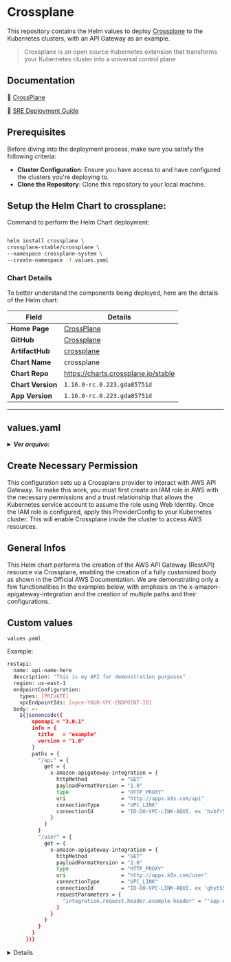 # Crossplane
This repository contains the Helm values to deploy [Crossplane](https://github.com/crossplane/crossplane) to the Kubernetes clusters, with an API Gateway as an example.

>Crossplane is an open source Kubernetes extension that transforms your Kubernetes cluster into a universal control plane

## Documentation

📖 [CrossPlane](https://docs.crossplane.io/latest/)

📖 [SRE Deployment Guide](./docs/sre-deployment-guide.md)

## Prerequisites
Before diving into the deployment process, make sure you satisfy the following criteria:

- **Cluster Configuration**: Ensure you have access to and have configured the clusters you're deploying to. 
- **Clone the Repository**: Clone this repository to your local machine.
  
## Setup the Helm Chart to crossplane:
Command to perform the Helm Chart deployment:

````bash

helm install crossplane \
crossplane-stable/crossplane \
--namespace crossplane-system \
--create-namespace -f values.yaml

````

### Chart Details
To better understand the components being deployed, here are the details of the Helm chart:

| Field             | Details                                                                                                    |
| ----------------- | ---------------------------------------------------------------------------------------------------------- |
| **Home Page**     | [CrossPlane](https://docs.crossplane.io/)                                          |
| **GitHub**        | [Crossplane](https://github.com/crossplane/crossplane)                      |
| **ArtifactHub**   | [crossplane](https://artifacthub.io/packages/helm/crossplane/crossplane) |
| **Chart Name**    | crossplane                                                                                         |
| **Chart Repo**    | https://charts.crossplane.io/stable                                                                      |
| **Chart Version** | `1.16.0-rc.0.223.gda85751d`                                                                                                   |
| **App Version**   | `1.16.0-rc.0.223.gda85751d`                                                                                                  |

---

## values.yaml


<details>
<summary><em><strong>Ver arquivo:</strong></em></summary>

**values.yaml**
```sh
provider:
  packages: 
    - xpkg.upbound.io/upbound/provider-aws-apigateway:v1.3.1
extraObjects:
  - apiVersion: aws.upbound.io/v1beta1
    kind: ProviderConfig
    metadata:
      name: aws-provider-apw
      namespace: crossplane-system 
    spec:
      credentials:
        source: WebIdentity
        webIdentity:
          roleARN: "arn:aws:iam::XXXXXXXXXXXXX:role/crossplane-apw-k8s"

```
</details>

## Create Necessary Permission

This configuration sets up a Crossplane provider to interact with AWS API Gateway. To make this work, you must first create an IAM role in AWS with the necessary permissions and a trust relationship that allows the Kubernetes service account to assume the role using Web Identity. Once the IAM role is configured, apply this ProviderConfig to your Kubernetes cluster. This will enable Crossplane inside the cluster to access AWS resources.

## General Infos

This Helm chart performs the creation of the AWS API Gateway (RestAPI) resource via Crossplane, enabling the creation of a fully customized body as shown in the Official AWS Documentation. We are demonstrating only a few functionalities in the examples below, with emphasis on the x-amazon-apigateway-integration and the creation of multiple paths and their configurations.


## Custom values
 ````values.yaml````

Example:
```sh
restapi:
  name: api-name-here
  description: "This is my API for demonstration purposes"
  region: us-east-1
  endpointConfiguration:
    types: [PRIVATE]
    vpcEndpointIds: [vpce-YOUR-VPC-ENDPOINT-ID]
  body: >-
    ${jsonencode({
        openapi = "3.0.1"
        info = {
          title   = "example"
          version = "1.0"
        }
        paths = {
          "/api" = {
            get = {
              x-amazon-apigateway-integration = {
                httpMethod           = "GET"
                payloadFormatVersion = "1.0"
                type                 = "HTTP_PROXY"
                uri                  = "http://apps.k8s.com/api"
                connectionType       = "VPC_LINK"
                connectionId         = "ID-DO-VPC-LINK-AQUI, ex 'hvbfr55i'"
              }
            }
          }
          "/user" = {
            get = {
              x-amazon-apigateway-integration = {
                httpMethod           = "GET"
                payloadFormatVersion = "1.0"
                type                 = "HTTP_PROXY"
                uri                  = "http://apps.k8s.com/user"
                connectionType       = "VPC_LINK"
                connectionId         = "ID-DO-VPC-LINK-AQUI, ex 'ghyt55i'"
                requestParameters = {
                  "integration.request.header.example-header" = "'app-example-header'"
                }
              }
            }
          }
        }
      })}
```
<details>

## Setup the Helm Chart to RESTAPI:
Command to perform the Helm Chart deployment:

````bash

helm install restapi-crossplane . --namespace crossplane-system  -f values.yaml

````
---
### Notes:
 
- For requestParameters and other possibilities of x-amazon-apigateway-integration, please refer to the Official AWS Documentation.

Happy Deploying!

---
